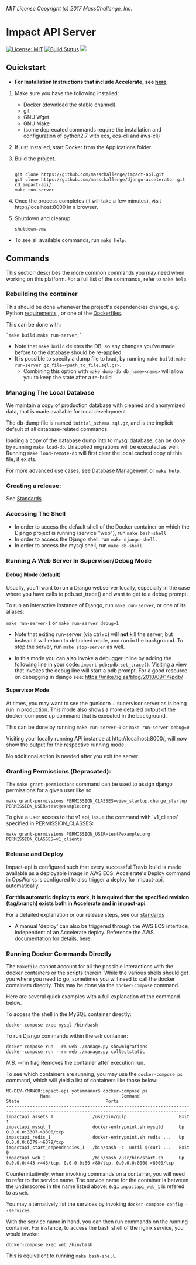 _MIT License_
_Copyright (c) 2017 MassChallenge, Inc._

# Impact API Server


 [![License: MIT](https://img.shields.io/badge/License-MIT-yellow.svg)](https://opensource.org/licenses/MIT)
[![Build Status](https://travis-ci.org/masschallenge/impact-api.svg?branch=development)](https://travis-ci.org/masschallenge/impact-api)
<a href="https://codeclimate.com/github/masschallenge/impact-api/maintainability">
  <img src="https://api.codeclimate.com/v1/badges/919b52c7bf78bfc67bb6/maintainability" />
</a>
 

## Quickstart

* **For Installation Instructions that include Accelerate, see [here](
https://github.com/masschallenge/standards/blob/AC-5050/setup_development_environment.md)**.


1. Make sure you have the following installed:
   - [Docker](https://docs.docker.com/docker-for-mac/) (download the stable channel).
   - git
   - GNU Wget
   - GNU Make
   - (some deprecated commands require the installation and configuration of
   python2.7 with ecs, ecs-cli and aws-cli)
2. If just installed, start Docker from the Applications folder.
3. Build the project.

    ```
    
    git clone https://github.com/masschallenge/impact-api.git
    git clone https://github.com/masschallenge/django-accelerator.git
    cd impact-api/
    make run-server
    ```

4. Once the process completes (it will take a few minutes), visit
http://localhost:8000 in a browser.

5. Shutdown and cleanup.

    ```
    shutdown-vms
    ```
    
* To see all available commands, run `make help`.

## Commands

This section describes the more common commands you may
need when working on this platform. For a full list of the
commands, refer to `make help`.

### Rebuilding the container

This should be done whenever the project's dependencies
change, e.g. Python [requirements](
https://github.com/masschallenge/impact-api/tree/development/web/impact/requirements)
, or one of the [Dockerfiles](
https://github.com/masschallenge/impact-api/blob/development/web/Dockerfile).

This can be done with:

    `make build;make run-server;`
    
* Note that `make build` deletes the DB, so any 
changes you've made before to the database should be re-applied.
* It is possible to specify a dump file to load, by running
`make build;make run-server gz_file=<path_to_file.sql.gz>`.
  * Combining this option with `make dump-db db_name=<name>` will
  allow you to keep the state after a re-build

### Managing The Local Database

We maintain a copy of production database with cleaned and 
anonymized data, that is made available for local development. 

The db-dump file is named `initial_schema.sql.gz`, and is 
the implicit default of all database-related commands.

loading a copy of the database dump into to mysql database, 
can be done by running `make load-db`. Unapplied migrations will
be executed as well. Running `make load-remote-db` will 
first clear the local cached copy of this file, if exists.

For more advanced use cases, see [Database Management](https://github.com/masschallenge/standards/blob/master/database_management.md) or `make help`.

### Creating a release:

See [Standards](
https://github.com/masschallenge/standards/blob/master/create_new_release.md).

### Accessing The Shell
* In order to access the default shell of the Docker container
on which the Django project is running (service "web"), run `make bash-shell`.
* In order to access the Django shell, run `make django-shell`.
* In order to access the mysql shell, run `make db-shell`.


### Running A Web Server In Supervisor/Debug Mode


#### Debug Mode (default)

Usually, you'll want to run a Django webserver locally,
especially in the case where you have calls to pdb.set_trace()
and want to get to a debug prompt.

To run an interactive instance of Django, run 
`make run-server`, or one of its aliases:

`make run-server-1`
or
`make run-server debug=1`

* Note that exiting run-server (via ctrl+c) will **not** kill
the server, but instead it will return to detached mode, and
run in the background.
To stop the server, run `make stop-server` as well.

* In this mode you can also invoke a debugger inline
by adding the following line in your code: 
`import pdb;pdb.set_trace()`. Visiting a view 
that invokes the debug line will start a pdb prompt.
For a good resource on debugging in django see:
https://mike.tig.as/blog/2010/09/14/pdb/


#### Supervisor Mode
At times, you may want to see the gunicorn + supervisor
server as is being run in production. This mode also shows
a more detailed output of the docker-compose up command 
that is executed in the background.

This can be done by running
`make run-server-0`
or
`make run-server debug=0`

Visiting your locally running API instance at
http://localhost:8000/, will now show the output
for the respective running mode.

No additional action is needed after you exit the server.

### Granting Permissions (Depracated):

The `make grant-permissions` command can be used to assign django
permissions for a given user like so:

`make grant-permissions PERMISSION_CLASSES=view_startup,change_startup PERMISSION_USER=test@example.org`

To give a user access to the v1 api, issue the command with
'v1_clients' specified in PERMISSION_CLASSES:

`make grant-permissions PERMISSION_USER=test@example.org PERMISSION_CLASSES=v1_clients`

### Release and Deploy

Impact-api is configured such that every successful Travis build
is made available as a deployable image in AWS ECS. Accelerate's
Deploy command in OpsWorks is configured to also trigger a deploy
for impact-api, automatically. 

**For this automatic deploy to work, it is required that the 
specified revision (tag/branch) exists both in Accelerate and 
in impact-api**.

For a detailed explanation or our release steps, see our [standards](
https://github.com/masschallenge/standards/blob/master/create_new_release.md)

* A manual 'deploy' can also be triggered through the AWS ECS
interface, independent of an Accelerate deploy. Reference 
the AWS documentation for details, [here](
http://docs.aws.amazon.com/AmazonECS/latest/developerguide/ecs_run_task.html).


### Running Docker Commands Directly

The `Makefile` cannot account for all the possible interactions with
the docker containers or the scripts therein. While the various shells
should get you where you need to go, sometimes you will need to call
the docker containers directly. This may be done via the
`docker-compose` command.

Here are several quick examples with a full explanation of the command
below.

To access the shell in the MySQL container directly:

    docker-compose exec mysql /bin/bash

To run Django commands within the `web` container:

    docker-compose run --rm web ./manage.py showmigrations
    docker-compose run --rm web ./manage.py collectstatic

_N.B._ --rm flag Removes the container after execution run.

To see which containers are running, you may use the `docker-compose ps`
command, which will yield a list of containers like those below:
```
MC-DEV-YMANOR:impact-api yotammanor$ docker-compose ps
             Name                           Command               State                                 Ports                              
-------------------------------------------------------------------------------------------------------------------------------------------
impactapi_assets_1               /usr/bin/gulp                    Exit 1                                                                   
impactapi_mysql_1                docker-entrypoint.sh mysqld      Up       0.0.0.0:3307->3306/tcp                                          
impactapi_redis_1                docker-entrypoint.sh redis ...   Up       0.0.0.0:6379->6379/tcp                                          
impactapi_start_dependencies_1   /bin/bash -c  until $(curl ...   Exit 0                                                                   
impactapi_web_1                  /bin/bash /usr/bin/start.sh      Up       0.0.0.0:443->443/tcp, 0.0.0.0:80->80/tcp, 0.0.0.0:8000->8000/tcp
```

Counterintuitively, when invoking commands on a container, you will
need to refer to the service name. The service name for the container is 
between the underscores in the name listed above; e.g.: `impactapi_web_1` 
is refered to as `web`.

You may alternatively list the services by invoking `docker-compose
config --services`.

With the service name in hand, you can then run commands on the running
container. For instance, to access the bash shell of the nginx service,
you would invoke:

    docker-compose exec web /bin/bash

This is equivalent to running `make bash-shell`. 
